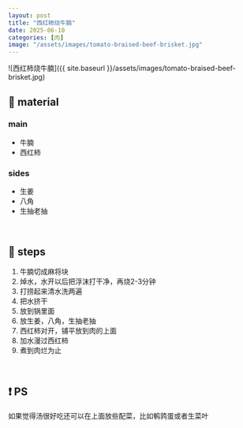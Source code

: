 ```yaml
---
layout: post
title: "西红柿烧牛腩"
date: 2025-06-10
categories: [肉]
image: "/assets/images/tomato-braised-beef-brisket.jpg"
---
```



![西红柿烧牛腩]({{ site.baseurl }}/assets/images/tomato-braised-beef-brisket.jpg)

## 📝 material

### main
- 牛腩
- 西红柿

### sides
- 生姜
- 八角
- 生抽老抽

<br>

## 🔧 steps

1. 牛腩切成麻将块
2. 焯水，水开以后把浮沫打干净，再烧2-3分钟
3. 打捞起来清水洗两遍
4. 把水挤干
5. 放到锅里面
6. 放生姜，八角，生抽老抽
7. 西红柿对开，铺平放到肉的上面
8. 加水漫过西红柿
9. 煮到肉烂为止

<br>

## ❗ PS
如果觉得汤很好吃还可以在上面放些配菜，比如鹌鹑蛋或者生菜叶
